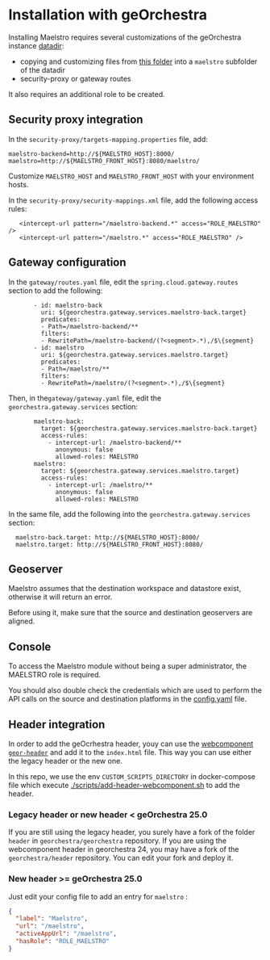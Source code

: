 # Installation with geOrchestra

Installing Maelstro requires several customizations of the geOrchestra instance [datadir](https://github.com/georchestra/datadir):
- copying and customizing files from [this folder](https://github.com/georchestra/maelstro/tree/main/config) into a `maelstro` subfolder of the datadir 
- security-proxy or gateway routes

It also requires an additional role to be created.


## Security proxy integration
In the `security-proxy/targets-mapping.properties` file, add: 
```
maelstro-backend=http://${MAELSTRO_HOST}:8000/
maelstro=http://${MAELSTRO_FRONT_HOST}:8080/maelstro/
```
Customize `MAELSTRO_HOST` and `MAELSTRO_FRONT_HOST` with your environment hosts.

In the `security-proxy/security-mappings.xml` file, add the following access rules:
```
   <intercept-url pattern="/maelstro-backend.*" access="ROLE_MAELSTRO" />
   <intercept-url pattern="/maelstro.*" access="ROLE_MAELSTRO" />
```

## Gateway configuration
In the `gateway/routes.yaml` file, edit the `spring.cloud.gateway.routes` section to add the following:
```
       - id: maelstro-back
         uri: ${georchestra.gateway.services.maelstro-back.target}
         predicates:
         - Path=/maelstro-backend/**
         filters:
         - RewritePath=/maelstro-backend/(?<segment>.*),/$\{segment}
       - id: maelstro
         uri: ${georchestra.gateway.services.maelstro.target}
         predicates:
         - Path=/maelstro/**
         filters:
         - RewritePath=/maelstro/(?<segment>.*),/$\{segment}
```
Then, in the`gateway/gateway.yaml` file, edit the `georchestra.gateway.services` section:
```
       maelstro-back:
         target: ${georchestra.gateway.services.maelstro-back.target}
         access-rules:
           - intercept-url: /maelstro-backend/**
             anonymous: false
             allowed-roles: MAELSTRO
       maelstro:
         target: ${georchestra.gateway.services.maelstro.target}
         access-rules:
           - intercept-url: /maelstro/**
             anonymous: false
             allowed-roles: MAELSTRO
```
In the same file, add the following into the `georchestra.gateway.services` section:
```
  maelstro-back.target: http://${MAELSTRO_HOST}:8000/
  maelstro.target: http://${MAELSTRO_FRONT_HOST}:8080/
```

## Geoserver

Maelstro assumes that the destination workspace and datastore exist, otherwise it will return an error.

Before using it, make sure that the source and destination geoservers are aligned.

## Console

To access the Maelstro module without being a super administrator, the MAELSTRO role is required.

You should also double check the credentials which are used to perform the API calls on the source and destination platforms in the [config.yaml](config.yaml) file.

## Header integration 

In order to add the geOcrhestra header, youy can use the [webcomponent `geor-header`](https://github.com/georchestra/header/) and add it to the `index.html` file. 
This way you can use either the legacy header or the new one.

In this repo, we use the env `CUSTOM_SCRIPTS_DIRECTORY` in docker-compose file which execute [./scripts/add-header-webcomponent.sh](./scripts/add-header-webcomponent.sh) to add the header.

### Legacy header or new header < geOrchestra 25.0

If you are still using the legacy header, you surely have a fork of the folder `header` in `georchestra/georchestra` repository.
If you are using the webcomponent header in georchestra 24, you may have a fork of the `georchestra/header` repository.
You can edit your fork and deploy it.

### New header >= geOrchestra 25.0

Just edit your config file to add an entry for `maelstro` :
```json
{
  "label": "Maelstro",
  "url": "/maelstro",
  "activeAppUrl": "/maelstro",
  "hasRole": "ROLE_MAELSTRO"
}
```



